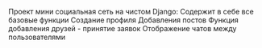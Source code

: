 Проект мини социальная сеть на чистом Django:
Содержит в себе все базовые функции
Создание профиля
Добавления постов 
Функция добавления друзей - принятие заявок 
Отображение чатов между пользователями 

